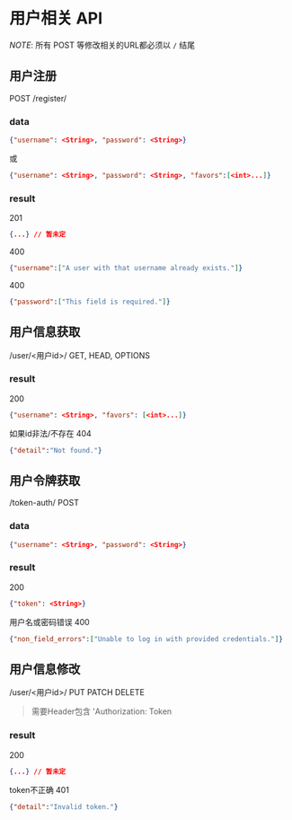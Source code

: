 

# 用户相关 API

*NOTE*: 所有 POST 等修改相关的URL都必须以 `/` 结尾

## 用户注册
POST
/register/
### data
```JSON
{"username": <String>, "password": <String>}
```
或
```JSON
{"username": <String>, "password": <String>, "favors":[<int>...]}
```

### result
201
```JSON
{...} // 暂未定
```

400
```JSON
{"username":["A user with that username already exists."]}
```

400
```JSON
{"password":["This field is required."]}
```

## 用户信息获取
/user/<用户id>/
GET, HEAD, OPTIONS
### result
200
```JSON
{"username": <String>, "favors": [<int>...]}
```

如果id非法/不存在
404
```JSON
{"detail":"Not found."}
```

## 用户令牌获取
/token-auth/
POST
### data
```JSON
{"username": <String>, "password": <String>}
```

### result
200
```JSON
{"token": <String>}
```

用户名或密码错误
400
```JSON
{"non_field_errors":["Unable to log in with provided credentials."]}
```

## 用户信息修改
/user/<用户id>/
PUT PATCH DELETE
> 需要Header包含 'Authorization: Token <token>

 
### result
200
```JSON
{...} // 暂未定
```


token不正确
401
```JSON
{"detail":"Invalid token."}
```

